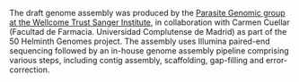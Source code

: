 [//]: # (Created by ./bin/manage_files.pl from ./species/Anisakis_simplex/PRJEB496/Anisakis_simplex_PRJEB496.assembly.html on Thu Jun 11 13:43:21 2020)
The draft genome assembly was produced by the [Parasite Genomic group at the Wellcome Trust Sanger Institute](http://www.sanger.ac.uk/research/projects/parasitegenomics/), in collaboration with Carmen Cuellar (Facultad de Farmacia. Universidad Complutense de Madrid) as part of the 50 Helminth Genomes project. The assembly uses Illumina paired-end sequencing followed by an in-house genome assembly pipeline comprising various steps, including contig assembly, scaffolding, gap-filling and error-correction.
